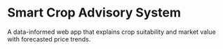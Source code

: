 # Smart Crop Advisory System 
A data-informed web app that explains crop suitability and market value with forecasted price trends.